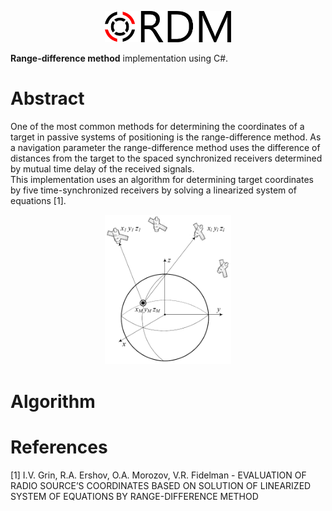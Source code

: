 <p align="center"><img width="40%" src="docs/rdm_logo_main.png" /></p>   

**Range-difference method** implementation using C#.   

# Abstract
One of the most common methods for determining the coordinates of a target in passive systems of positioning is the range-difference method. As a navigation parameter the range-difference method uses the difference of distances from the target to the spaced synchronized receivers determined by mutual time delay of the received signals.  
This implementation uses an algorithm for determining target coordinates by five time-synchronized receivers by solving a linearized system of equations [1].  

<p align="center"><img width="40%" src="docs/satellites.png" /></p>   

# Algorithm


# References
[1] I.V. Grin, R.A. Ershov, O.A. Morozov, V.R. Fidelman - EVALUATION OF RADIO SOURCE’S COORDINATES BASED ON SOLUTION OF LINEARIZED SYSTEM
OF EQUATIONS BY RANGE-DIFFERENCE METHOD
